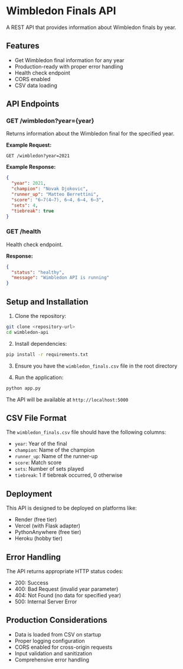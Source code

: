 # Wimbledon Finals API

A REST API that provides information about Wimbledon finals by year.

## Features

- Get Wimbledon final information for any year
- Production-ready with proper error handling
- Health check endpoint
- CORS enabled
- CSV data loading

## API Endpoints

### GET /wimbledon?year={year}

Returns information about the Wimbledon final for the specified year.

**Example Request:**
```
GET /wimbledon?year=2021
```

**Example Response:**
```json
{
  "year": 2021,
  "champion": "Novak Djokovic",
  "runner_up": "Matteo Berrettini",
  "score": "6–7(4–7), 6–4, 6–4, 6–3",
  "sets": 4,
  "tiebreak": true
}
```

### GET /health

Health check endpoint.

**Response:**
```json
{
  "status": "healthy",
  "message": "Wimbledon API is running"
}
```

## Setup and Installation

1. Clone the repository:
```bash
git clone <repository-url>
cd wimbledon-api
```

2. Install dependencies:
```bash
pip install -r requirements.txt
```

3. Ensure you have the `wimbledon_finals.csv` file in the root directory

4. Run the application:
```bash
python app.py
```

The API will be available at `http://localhost:5000`

## CSV File Format

The `wimbledon_finals.csv` file should have the following columns:
- `year`: Year of the final
- `champion`: Name of the champion
- `runner_up`: Name of the runner-up
- `score`: Match score
- `sets`: Number of sets played
- `tiebreak`: 1 if tiebreak occurred, 0 otherwise

## Deployment

This API is designed to be deployed on platforms like:
- Render (free tier)
- Vercel (with Flask adapter)
- PythonAnywhere (free tier)
- Heroku (hobby tier)

## Error Handling

The API returns appropriate HTTP status codes:
- 200: Success
- 400: Bad Request (invalid year parameter)
- 404: Not Found (no data for specified year)
- 500: Internal Server Error

## Production Considerations

- Data is loaded from CSV on startup
- Proper logging configuration
- CORS enabled for cross-origin requests
- Input validation and sanitization
- Comprehensive error handling